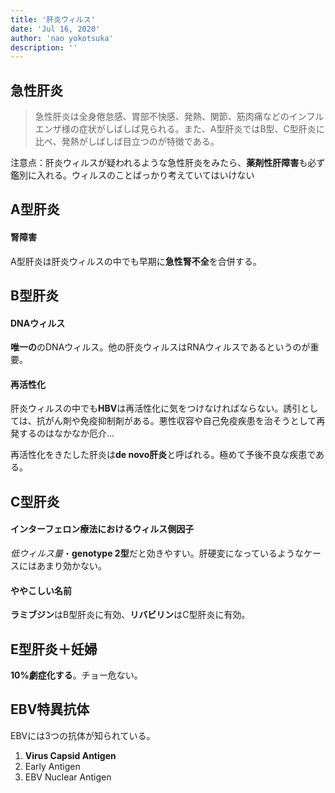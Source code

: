 ```yaml
---
title: '肝炎ウィルス'
date: 'Jul 16, 2020'
author: 'nao yokotsuka'
description: ''
---
```


## 急性肝炎

> 急性肝炎は全身倦怠感、胃部不快感、発熱、関節、筋肉痛などのインフルエンザ様の症状がしばしば見られる。また、A型肝炎ではB型、C型肝炎に比べ、発熱がしばしば目立つのが特徴である。

注意点：肝炎ウィルスが疑われるような急性肝炎をみたら、**薬剤性肝障害**も必ず鑑別に入れる。ウィルスのことばっかり考えていてはいけない

## A型肝炎

#### 腎障害

A型肝炎は肝炎ウィルスの中でも早期に**急性腎不全**を合併する。

## B型肝炎

#### DNAウィルス

**唯一の**のDNAウィルス。他の肝炎ウィルスはRNAウィルスであるというのが重要。

#### 再活性化

肝炎ウィルスの中でも**HBV**は再活性化に気をつけなければならない。誘引としては、抗がん剤や免疫抑制剤がある。悪性収容や自己免疫疾患を治そうとして再発するのはなかなか厄介...

再活性化をきたした肝炎は**de novo肝炎**と呼ばれる。極めて予後不良な疾患である。

## C型肝炎

#### インターフェロン療法におけるウィルス側因子

*低ウィルス量*・**genotype 2型**だと効きやすい。肝硬変になっているようなケースにはあまり効かない。

#### ややこしい名前

**ラミブジン**はB型肝炎に有効、**リバビリン**はC型肝炎に有効。

## E型肝炎＋妊婦

**10%劇症化する**。チョー危ない。

## EBV特異抗体

EBVには3つの抗体が知られている。

1. **Virus Capsid Antigen**
2. Early Antigen
3. EBV Nuclear Antigen